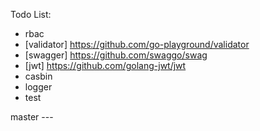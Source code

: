 

Todo List:
- rbac
- [validator] https://github.com/go-playground/validator
- [swagger] https://github.com/swaggo/swag
- [jwt] https://github.com/golang-jwt/jwt
- casbin
- logger
- test


master ---
